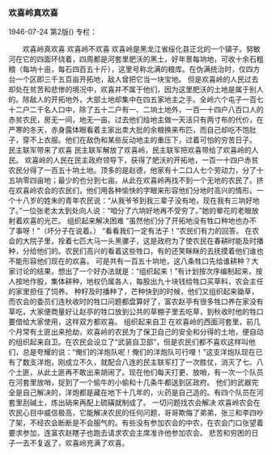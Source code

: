### 欢喜岭真欢喜

1946-07-24
第2版()
专栏：

　　欢喜岭真欢喜
    欢喜岭不欢喜
    欢喜岭是黑龙江省绥化县正北的一个镇子。努敏河在它的四面环绕着，四周都是河套里肥沃的黑土，好年景每垧地，可收十余石粗粮（每垧十亩，每石四百五十斤），这里号称北满的粮库。在伪满统治时，仅四方台一个区即三千五百亩开拓地，敌人曾把它当一块宝地。
    但是欢喜岭的人民过去却处在贫苦和悲惨的境况中，欢喜并不属于他们，因为这里肥沃的土地是属于别人的。除敌人的开拓地外，大部土地却集中在四五家地主之手。全岭六个屯子一百七十二户二千名人口中，除了五十二户有一、二垧土地外，一百一十四户八百口人的赤贫农民，房无一间，地无一亩。过去他们给地主做一天活只有两寸布的代价，在严寒的冬天，赤身露体眼看着主家出卖大批的余粮换来布匹，而自己却吃不饱肚子，穿不上衣服。他们在敌伪和某些反动地主的重压下，过着可怕的穷苦日子。
    民主联军带来了欢喜
    民主联军解放了欢喜岭，民主联军把欢喜带给了欢喜岭的人民。
    欢喜岭的人民在民主政府领导下，获得了肥沃的开拓地，一百一十四户赤贫农民分得了一百五十垧土地。顶多的是赵德，他家有十二口人七个劳动力，分了十五垧零四亩地；最少的也分到七亩。从此在欢喜岭再找不到一个无地的农民了。挤在欢喜岭农会的农民们，他们用各种愉快的字眼来形容他们分地时高兴的情形。一个十八岁的姓朱的青年农民说：“从我爷爷到我三辈子没有地，现在我有三垧好地了。”一位张老太太到处向人说：“咱分了六垧好地再不受穷了。”她的晕花的老眼放射着欢喜的光芒。
    组织起来解决困难
    “虽然他们分了开拓地没有牲口种地也办不了事呀！”（坏分子在说着。）
    “看看我们一定有法子！”农民们有力的回答。
    在农会的大院子里，拴着七匹大马一头黑骡子，这是政府为了使农民在春耕时能及时播种，分给他们的。农民们高兴的看着这些牲口，有的还笑眯眯的去抚摸着他们谁也不能形容他们现在的欢喜。
    可是共有一百五十垧地，这八条牲口先给谁耕种？大家讨论的结果，想出了一个好办法就是：“组织起来！”有计划按次序编制起来，按人按地作股，集体耕种，地权仍属各人，每股出九十块钱给牲口买草料，农会主任的家里担任了饲养。
    种籽及时播种了，芒种快到的时候，他们又组织起来锄草，而农会的委员们连秋收时的牲口问题都盘算好了，富农赵亭有很多牲口养在家没有草吃，大家便商量好让赵亭的牲口放到公共的草棚子里去吃草，到秋收时他的牲口要借给大家使用，这样双方都欢喜。
    组织起来自卫
    在欢喜岭的西面河套里，前几个月常有土匪出来抢劫，欢喜岭的农民为了保卫自己的安全和分得的土地，便自动的组织起来自卫。在农民会设立了“武装自卫部”，但是农民们都不喜欢这样叫他们，总是夸耀的说：“俺们的洋炮队呢！俺们的洋炮队可行哩！”这支洋炮队现在已有了数支洋炮，刚成立不久，就配合八连的民主联军打了一次胜仗，消灭了七、八个土匪，从此土匪再不敢出来胡闹了。现在他们每天打更、放哨，有一次一个队员在河套里放哨，捉到了一个偷牛的小偷和十几条牛都送到区政府。
    他们的武器完全是自己解决的，洋炮都是藏在地下十几年的，火药是自己造的。有四个队员在河套里刮碱土，炼出硝来再配上硫磺就制成了。
    一切问题找农会解决
    欢喜岭农会在农民心目中威信极高，它能解决农民的任何问题，哥哥欺侮了弟弟，张三和李四吵了架，不经农会断断是不会服气的。有些没有参加农会的中农，在农会门口张望着要求参加，连富农赵瞎子也跑去请求农会主席准许他参加农会。
    悲苦和穷困的日子一去不复返了，欢喜岭充满了欢喜。
